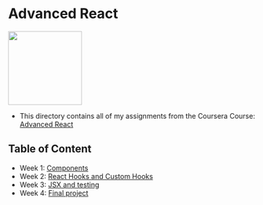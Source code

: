 # Advanced React

<img src="../meta-logo.png" width=150>

- This directory contains all of my assignments from the Coursera Course: [Advanced React](https://www.coursera.org/learn/advanced-react)

## Table of Content

- Week 1: [Components](https://github.com/SatyamKaGithub/Meta-Front-End-Developer/tree/main/Course%206%20-%20Advanced%20React/Week%201%20-%20Components)
- Week 2: [React Hooks and Custom Hooks](https://github.com/SatyamKaGithub/Meta-Front-End-Developer/tree/main/Course%206%20-%20Advanced%20React/Week%202%20-%20React%20Hooks%20%26%20Custom%20Hooks)
- Week 3: [JSX and testing](https://github.com/SatyamKaGithub/Meta-Front-End-Developer/tree/main/Course%206%20-%20Advanced%20React/Week%203%20-%20JSX%20%26%20Testing)
- Week 4: [Final project](https://github.com/SatyamKaGithub/Meta-Front-End-Developer/tree/main/Course%206%20-%20Advanced%20React/Week%204%20-%20Final%20Project)
